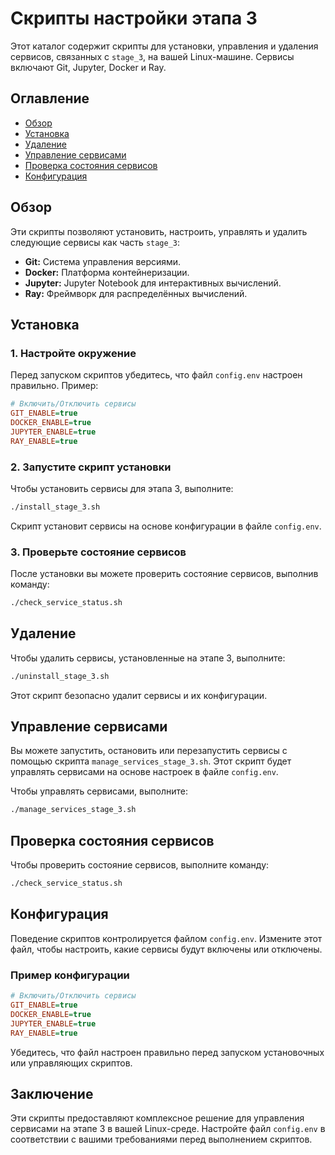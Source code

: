 # Скрипты настройки этапа 3

Этот каталог содержит скрипты для установки, управления и удаления сервисов, связанных с `stage_3`, на вашей Linux-машине. Сервисы включают Git, Jupyter, Docker и Ray.

## Оглавление

- [Обзор](#обзор)
- [Установка](#установка)
- [Удаление](#удаление)
- [Управление сервисами](#управление-сервисами)
- [Проверка состояния сервисов](#проверка-состояния-сервисов)
- [Конфигурация](#конфигурация)

## Обзор

Эти скрипты позволяют установить, настроить, управлять и удалить следующие сервисы как часть `stage_3`:

- **Git:** Система управления версиями.
- **Docker:** Платформа контейнеризации.
- **Jupyter:** Jupyter Notebook для интерактивных вычислений.
- **Ray:** Фреймворк для распределённых вычислений.

## Установка

### 1. Настройте окружение

Перед запуском скриптов убедитесь, что файл `config.env` настроен правильно. Пример:

```ini
# Включить/Отключить сервисы
GIT_ENABLE=true
DOCKER_ENABLE=true
JUPYTER_ENABLE=true
RAY_ENABLE=true
```

### 2. Запустите скрипт установки

Чтобы установить сервисы для этапа 3, выполните:

```bash
./install_stage_3.sh
```

Скрипт установит сервисы на основе конфигурации в файле `config.env`.

### 3. Проверьте состояние сервисов

После установки вы можете проверить состояние сервисов, выполнив команду:

```bash
./check_service_status.sh
```

## Удаление

Чтобы удалить сервисы, установленные на этапе 3, выполните:

```bash
./uninstall_stage_3.sh
```

Этот скрипт безопасно удалит сервисы и их конфигурации.

## Управление сервисами

Вы можете запустить, остановить или перезапустить сервисы с помощью скрипта `manage_services_stage_3.sh`. Этот скрипт будет управлять сервисами на основе настроек в файле `config.env`.

Чтобы управлять сервисами, выполните:

```bash
./manage_services_stage_3.sh
```

## Проверка состояния сервисов

Чтобы проверить состояние сервисов, выполните команду:

```bash
./check_service_status.sh
```

## Конфигурация

Поведение скриптов контролируется файлом `config.env`. Измените этот файл, чтобы настроить, какие сервисы будут включены или отключены.

### Пример конфигурации

```ini
# Включить/Отключить сервисы
GIT_ENABLE=true
DOCKER_ENABLE=true
JUPYTER_ENABLE=true
RAY_ENABLE=true
```

Убедитесь, что файл настроен правильно перед запуском установочных или управляющих скриптов.

## Заключение

Эти скрипты предоставляют комплексное решение для управления сервисами на этапе 3 в вашей Linux-среде. Настройте файл `config.env` в соответствии с вашими требованиями перед выполнением скриптов.